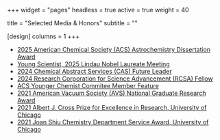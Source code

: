 +++
widget = "pages"
headless = true
active = true
weight = 40

title = "Selected Media & Honors"
subtitle = ""

[design]
  columns = 1
+++
- [2025 American Chemical Society (ACS) Astrochemistry Dissertation Award](http://astro.phys-acs.org/news.html#2025_Award)
- [Young Scientist, 2025 Lindau Nobel Laureate Meeting](https://stories.tamu.edu/news/2025/05/28/texas-am-hosts-young-scientists-from-around-the-us-selected-to-attend-2025-lindau-nobel-laureate-meetings/)
- [2024 Chemical Abstract Services (CAS) Future Leader](https://www.cas.org/press-releases/cas-announces-2024-selections-prestigious-cas-future-leaders-program)
- [2024 Research Corporation for Science Advancement (RCSA) Fellow](https://rescorp.org/2024/03/rcsa-selects-inaugural-class-of-rcsa-fellows/)
- [ACS Younger Chemist Commitee Member Feature](https://acsycc.org/meet-the-ycc-michelle-brann/)
- [2021 American Vacuum Society (AVS) National Graduate Research Award](https://avs.org/awards/awards/current-awardees-2021/)
- [2021 Albert J. Cross Prize for Excellence in Research, University of Chicago](https://chemistry.uchicago.edu/news/department-of-chemistry-student-awards-spring-2021)
- [2021 Joan Shiu Chemistry Department Service Award, University of Chicago](https://chemistry.uchicago.edu/news/department-of-chemistry-student-awards-spring-2021)


